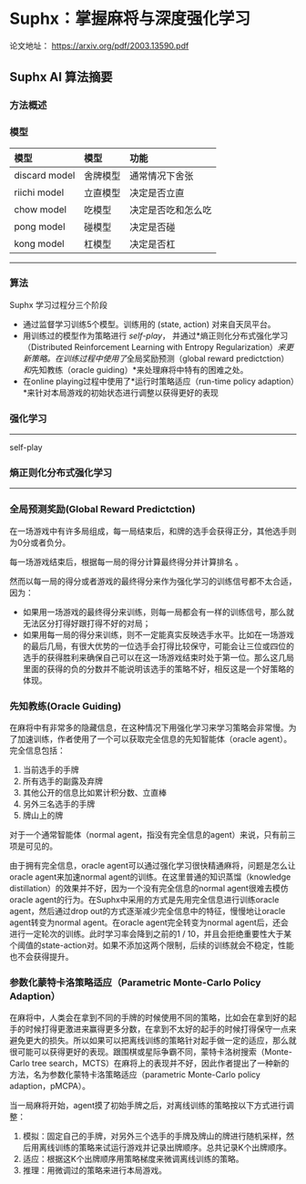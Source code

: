 # Suphx：掌握麻将与深度强化学习

论文地址：  <https://arxiv.org/pdf/2003.13590.pdf>

## Suphx AI 算法摘要

### 方法概述

### 模型

|模型|模型|功能|
|:--|:--|:--|
|discard model|   舍牌模型|通常情况下舍张|
|riichi model|    立直模型| 决定是否立直|
|chow model   |   吃模型|决定是否吃和怎么吃|
|pong model    |  碰模型|决定是否碰|
|kong model     | 杠模型|决定是否杠|

---

### 算法

Suphx 学习过程分三个阶段

- 通过监督学习训练5个模型。训练用的 (state, action) 对来自天凤平台。
- 用训练过的模型作为策略进行 *self-play*， 并通过*熵正则化分布式强化学习（Distributed Reinforcement Learning with Entropy Regularization）*来更新策略。在训练过程中使用了*全局奖励预测（global reward predictction）*和*先知教练（oracle guiding）*来处理麻将中特有的困难之处。
- 在online playing过程中使用了*运行时策略适应（run-time policy adaption）*来针对本局游戏的初始状态进行调整以获得更好的表现

### 强化学习

---

self-play

### 熵正则化分布式强化学习

---

### 全局预测奖励(Global Reward Predictction)

在一场游戏中有许多局组成，每一局结束后，和牌的选手会获得正分，其他选手则为0分或者负分。

每一场游戏结束后，根据每一局的得分计算最终得分并计算排名 。

然而以每一局的得分或者游戏的最终得分来作为强化学习的训练信号都不太合适，因为：

- 如果用一场游戏的最终得分来训练，则每一局都会有一样的训练信号，那么就无法区分打得好跟打得不好的对局；
- 如果用每一局的得分来训练，则不一定能真实反映选手水平。比如在一场游戏的最后几局，有很大优势的一位选手会打得比较保守，可能会让三位或四位的选手的获得胜利来确保自己可以在这一场游戏结束时处于第一位。那么这几局里面的获得的负的分数并不能说明该选手的策略不好，相反这是一个好策略的体现。

### 先知教练(Oracle Guiding)

在麻将中有非常多的隐藏信息，在这种情况下用强化学习来学习策略会非常慢。为了加速训练，作者使用了一个可以获取完全信息的先知智能体（oracle agent）。完全信息包括：

1. 当前选手的手牌
2. 所有选手的副露及弃牌
3. 其他公开的信息比如累计积分数、立直棒
4. 另外三名选手的手牌
5. 牌山上的牌

对于一个通常智能体（normal agent，指没有完全信息的agent）来说，只有前三项是可见的。

由于拥有完全信息，oracle agent可以通过强化学习很快精通麻将，问题是怎么让oracle agent来加速normal agent的训练。在这里普通的知识蒸馏（knowledge distillation）的效果并不好，因为一个没有完全信息的normal agent很难去模仿oracle agent的行为。在Suphx中采用的方式是先用完全信息进行训练oracle agent，然后通过drop out的方式逐渐减少完全信息中的特征，慢慢地让oracle agent转变为normal agent。在oracle agent完全转变为normal agent后，还会进行一定轮次的训练。此时学习率会降到之前的1 / 10，并且会拒绝重要性大于某个阈值的state-action对。如果不添加这两个限制，后续的训练就会不稳定，性能也不会获得提升。

### 参数化蒙特卡洛策略适应（Parametric Monte-Carlo Policy Adaption）

在麻将中，人类会在拿到不同的手牌的时候使用不同的策略，比如会在拿到好的起手的时候打得更激进来赢得更多分数，在拿到不太好的起手的时候打得保守一点来避免更大的损失。所以如果可以把离线训练的策略针对起手做一定的适应，那么就很可能可以获得更好的表现。跟围棋或星际争霸不同，蒙特卡洛树搜索（Monte-Carlo tree search，MCTS）在麻将上的表现并不好，因此作者提出了一种新的方法，名为参数化蒙特卡洛策略适应（parametric Monte-Carlo policy adaption，pMCPA）。

当一局麻将开始，agent摸了初始手牌之后，对离线训练的策略按以下方式进行调整：

1. 模拟：固定自己的手牌，对另外三个选手的手牌及牌山的牌进行随机采样，然后用离线训练的策略来试运行游戏并记录出牌顺序。总共记录K个出牌顺序。
2. 适应：根据这K个出牌顺序用策略梯度来微调离线训练的策略。
3. 推理：用微调过的策略来进行本局游戏。
